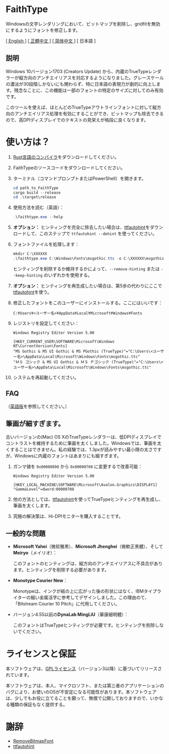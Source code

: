 # FaithType

Windowsの文字レンダリングにおいて、ビットマップを削除し、gridfitを無効にするようにフォントを修正します。

[\[ English \]](Readme.md) [\[ 正體中文 \]](Readme-zh_tw.md) [\[ 简体中文 \]](Readme-zh_cn.md) \[ 日本語 \]

## 説明

Windows 10バージョン1703 (Creators Update) から、内蔵のTrueTypeレンダラーが縦方向のアンチエイリアスを対応するようになりました。グレースケールの濃淡が30段階しかないにも関わらず、特に日本語の表現力が劇的に向上します。残念なことに、この機能は一部のフォントの特定のサイズに対してのみ有効です。

このツールを使えば、ほとんどのTrueTypeアウトラインフォントに対して縦方向のアンチエイリアス処理を有効にすることができ、ビットマップも除去できるので、高DPIディスプレイでのテキストの見栄えが格段に良くなります。

# 使い方は？

1. [Rust言語のコンパイラ](https://www.rust-lang.org/tools/install)をダウンロードしてください。

2. FaithTypeのソースコードをダウンロードしてください。

3. ターミナル（コマンドプロンプトまたはPowerShell）を開きます。
   ```ps1
   cd path_to_FaithType
   cargo build --release
   cd .\target\release
   ```

4. 使用方法を読む（英語）：
   ```ps1
   .\faithtype.exe --help
   ```

5. **オプション：** ヒンティングを完全に除去したい場合は、[ttfautohint](https://www.freetype.org/ttfautohint/#download)をダウンロードして、このステップで `ttfautohint --dehint` を使ってください。

6. フォントファイルを処理します：
   ```ps1
   mkdir C:\XXXXXX
   .\faithtype.exe C:\Windows\Fonts\msgothic.ttc -o C:\XXXXXX\msgothic.ttc --remove-bitmap --remove-hinting --modify-gasp
   ```
   ヒンティングを削除するか維持するかによって、`--remove-hinting` または `--keep-hinting` のいずれかを使用する。

6. **オプション：** ヒンティングを再生成したい場合は、第5歩の代わりにここで[ttfautohint](https://www.freetype.org/ttfautohint/#download)を使う。

7. 修正したフォントをこのユーザーにインストールする。ここにはいいです：
   ```
   C:¥Users¥<ユーザー名>¥AppData¥Local¥Microsoft¥Windows¥Fonts
   ```

8. レジストリを設定してください：
   ```reg
   Windows Registry Editor Version 5.00

   [HKEY_CURRENT_USER\SOFTWARE\Microsoft\Windows NT\CurrentVersion\Fonts]
   "MS Gothic & MS UI Gothic & MS PGothic (TrueType)"="C:\Users\<ユーザー名>\AppData\Local\Microsoft\Windows\Fonts\msgothic.ttc"
   "ＭＳ ゴシック & MS UI Gothic & ＭＳ Ｐゴシック (TrueType)"="C:\Users\<ユーザー名>\AppData\Local\Microsoft\Windows\Fonts\msgothic.ttc"
   ```

10. システムを再起動してください。

## FAQ

（[英語版](Readme.md)を参照してください。）

## 筆画が細すぎます。

古いバージョンの(Mac) OS XのTrueTypeレンダラーは、低DPIディスプレイでコントラストを維持するために筆画を太くしました。Windowsでは、筆画を太くすることはできません。私の経験では、1.3pxが読みやすい最小限の太さですが、Windowsに内蔵のフォントはあまりにも細すぎます。

1. ガンマ値を `0x00000898` から `0x00000708` に変更するで改善可能：
   ```reg
   Windows Registry Editor Version 5.00

   [HKEY_LOCAL_MACHINE\SOFTWARE\Microsoft\Avalon.Graphics\DISPLAY1]
   "GammaLevel"=dword:00000708
   ```

2. 他の方法としては、[ttfautohint](https://www.freetype.org/ttfautohint/)を使ってTrueTypeヒンティングを再生成し、筆画を太くします。

3. 究極の解決策は、Hi-DPIモニターを購入することです。

## 一般的な問題

- **Microsoft Yahei**（微软雅黑）、**Microsoft Jhenghei**（微軟正黑體）、そして**Meiryo**（メイリオ）：

  このフォントのヒンティングは、縦方向のアンチエイリアスに不具合があります。ヒンティングを削除する必要があります。

- **Monotype Courier New**：

  Monotypeは、インクが紙の上に広がった後の形状にはなく、IBMタイプライターの細い金属活字に参考してデザインしました。この理由のて、「Bitstream Courier 10 Pitch」に代用してください。

- バージョン4.55以前の**DynaLab MingLiU**（華康細明體）：

  このフォントはTrueTypeヒンティングが必要です。ヒンティングを削除しないでください。

# ライセンスと保証

本ソフトウェアは、[GPLライセンス](LICENSE)（バージョン3以降）に基づいてリリースされています。

本ソフトウェアは、本人、マイクロソフト、または第三者のアプリケーションのバグにより、お使いのOSが不安定になる可能性があります。本ソフトウェアは、少しでもお役に立てることを願って、無償で公開しておりますので、いかなる種類の保証もなく提供する。

# 謝辞

- [RemoveBitmapFont](https://github.com/tkumata/RemoveBitmapFont)
- [ttfautohint](https://www.freetype.org/ttfautohint/)
